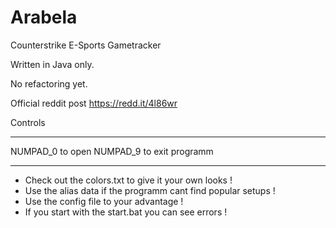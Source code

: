# Arabela
Counterstrike E-Sports Gametracker



Written in Java only.

No refactoring yet.

Official reddit post https://redd.it/4l86wr


Controls
_________________________________________________________________________

NUMPAD_0 to open
NUMPAD_9 to exit programm
_________________________________________________________________________


- Check out the colors.txt to give it your own looks !
- Use the alias data if the programm cant find popular setups !
- Use the config file to your advantage !
- If you start with the start.bat you can see errors !


